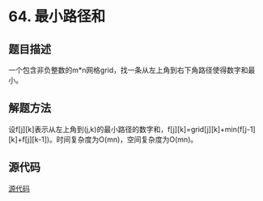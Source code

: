 # 64. 最小路径和

## 题目描述

一个包含非负整数的m*n网格grid，找一条从左上角到右下角路径使得数字和最小。

## 解题方法

设f[j][k]表示从左上角到(j,k)的最小路径的数字和，f[j][k]=grid[j][k]+min(f[j-1][k]+f[j][k-1])。时间复杂度为O(mn)，空间复杂度为O(mn)。

## 源代码

[源代码](../src/64-minimum-path-sum.cpp)

